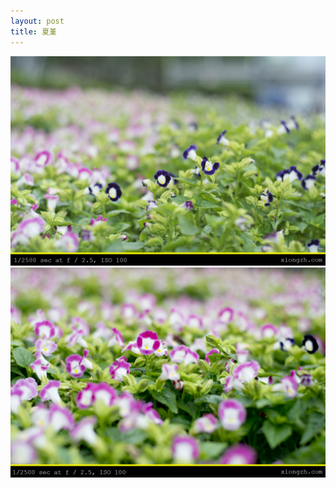 ```yaml
---
layout: post
title: 夏堇
---
```


![夏堇 1/2](https://github.com/comacros/comacros.github.io/raw/master/images/DSC_4394.JPG)
![夏堇 2/2](https://github.com/comacros/comacros.github.io/raw/master/images/DSC_4395.JPG)